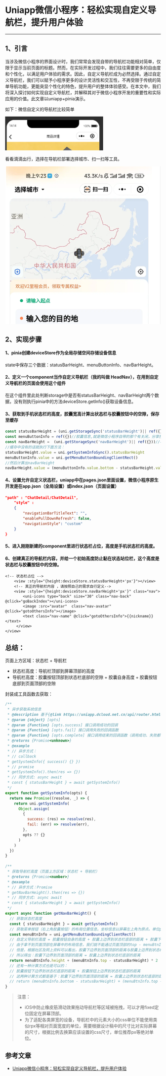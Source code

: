 # Uniapp微信小程序：轻松实现自定义导航栏，提升用户体验

---

## 1、引言

当涉及微信小程序的界面设计时，我们常常会发现自带的导航栏功能相对简单，仅限于显示当前页面的标题。然而，在实际开发过程中，我们往往需要更多的自由度和个性化，以满足用户体验的需求。因此，自定义导航栏成为必然选择。通过自定义导航栏，我们可以赋予小程序更多的设计灵活性和交互性，不再受限于传统的简单导航功能，更能突显个性化的特色，提升用户的整体体验感受。在本文中，我们将深入探讨如何实现自定义导航栏，并解释其对于微信小程序开发的重要性和实际应用的价值。此文章以uniapp+pinia演示。

如下：微信自定义的导航栏比较简单

<img src="assets/image-20240528141451338.png" alt="image-20240528141451338" style="zoom:80%;" />

看看滴滴出行，选择在导航栏部署选择城市、扫一扫等工具。

<img src="assets/image-20240528141659927.png" alt="image-20240528141659927" style="zoom:80%;" />

## 2、实现步骤

#### 1、pinia创建deviceStore作为全局存储空间存储设备信息

state中保存三个数据：statusBarHeight、menuButtonInfo、navBarHeight。

#### 2、定义一个component当作自定义导航栏（我的叫做 HeadNav），在用到自定义导航栏的页面会使用这个组件

在这个组件里此处判断storage中是否有statusBarHeight、navBarHeight两个数据，没有则执行pinia中的方法deviceStore.getInfo()获取设备信息。

#### 3、获取到手机状态栏的高度，胶囊宽高计算出状态栏与胶囊按钮中的空隙，保存至缓存

```js
const statusBarHeight = (uni.getStorageSync('statusBarHeight')|| ref({}))//手机状态栏的高度，这个状态来就是手机顶部的电量啊，信号这些区域的高度，如果是刘海屏，它还会包含刘海屏的高度
const menuButtonInfo = ref({})//胶囊信息,就是微信小程序自带的那个有关闭，分享按钮的胶囊。
const navBarHeight =  (uni.getStorageSync('navBarHeight')|| ref({}))//状态栏与胶囊按钮中的空隙
//缓存中没有的话就执行下面方法：
statusBarHeight.value = uni.getSystemInfoSync().statusBarHeight
menuButtonInfo.value = uni.getMenuButtonBoundingClientRect()
//然后计算出navBarHeight
navBarHeight.value = (menuButtonInfo.value.bottom - statusBarHeight.value) + (menuButtonInfo.value.top - statusBarHeight.value) //状态栏与胶囊按钮中的空隙
```

#### 4、设置允许自定义状态栏，uniapp中在pages.json里面设置，微信小程序原生开发是在app.json（全局设置）或index.json（页面设置）

```json
"path" : "ChatDetail/ChatDetail",
    "style" :                                                                                 
    {
        "navigationBarTitleText": "",
        "enablePullDownRefresh": false,
        "navigationStyle": "custom"
    }        
}
```

#### 5、进入刚刚新建的component里进行状态栏占位，高度是手机状态栏的高度。

#### 6、创建真正的导航栏内容，并给一个初始高度防止黏在状态站位栏，这个高度是状态栏与胶囊按钮中的空隙。

```vue
<!-- 状态栏占位 -->
	<view :style="{height:deviceStore.statusBarHeight+'px'}"></view>
	<!-- 真正的导航栏内容 ，请按照自己的需求自行定义-->
	<view :style="{height:deviceStore.navBarHeight+'px'}" class="nav">
		<uni-icons type="back" size="30" class="nav-back" @click="goBackIndex"></uni-icons>
		<image :src="avatar"  class="nav-avatar" @click="gotoOthersInfo"></image>
		<text class="nav-name" @click="gotoOthersInfo">{{nickname}}</text> 
	 </view>
</view>
```



## 总结：

页面上方区域：状态栏 + 导航栏

- 状态栏高度：导航栏顶部到屏幕顶部的高度
- 导航栏高度：胶囊按钮顶部到状态栏底部的空隙 + 胶囊自身高度 + 胶囊按钮底部到页面顶部的空隙

封装成工具函数去获取：

```js
/**
 * 异步获取系统信息
 * @description 基于{@link https://uniapp.dcloud.net.cn/api/router.html#animation uni.getSystemInfo}的二次封装，支持同步获取异步获取
 * @param {object} [opts]
 * @param {Function} [opts.success] 接口调用成功的回调
 * @param {Function} [opts.fail] 接口调用失败的回调函数
 * @param {Function} [opts.complete] 接口调用结束的回调函数（调用成功、失败都会执行）
 * @returns {Promise<unknown>}
 * @example
 * // 异步方式：
 * // callback
 * getSystemInfo({ success() {} })
 * // promise
 * getSystemInfo().then(res => {})
 * // 同步方式: async await
 * const { statusBarHeight } = await getSystemInfo()
 */
export function getSystemInfo(opts) {
  return new Promise((resolve, _) => {
    return uni.getSystemInfo(
      Object.assign(
        {
          success: (res) => resolve(res),
          fail: (err) => resolve(err),
        },
        opts ?? {}
      )
    )
  })
}

/**
 * 获取导航栏高度（页面上方区域：状态栏 + 导航栏）
 * @returns {Promise<number>}
 * @example
 * // 异步方式：Promise
 * getNavBarHeight().then(res => {})
 * // 同步方式: async await
 * const { statusBarHeight } = await getSystemInfo()
 */
export async function getNavBarHeight() {
  // 获取状态栏高度
  const { statusBarHeight } = await getSystemInfo()
  // 获取菜单按钮（右上角胶囊按钮）的布局位置信息。坐标信息以屏幕左上角为原点。单位px
  const menuBtnInfo = uni.getMenuButtonBoundingClientRect()
  // 自定义导航栏高度 = 胶囊按钮自身的高度 + 胶囊上边界到状态栏底部的距离 + 胶囊下边界到页面顶部的距离
  // 由于拿不到页面顶部在屏幕中的布局信息，我们就不能通过页面顶部的top - menuBtnInfo.bottom的方式计算出距离
  // 但是，根据社区及网上资料可以看出，胶囊下边界到页面顶部的距离与胶囊上边界到状态栏底部的距离应该是一致的
  // 所以得出：胶囊下边界到页面顶部的距离 = 胶囊上边界到状态栏底部的距离
  return menuBtnInfo.height + (menuBtnInfo.top - statusBarHeight) * 2
  // 还有一种计算方式也是可以的：
  // 胶囊按钮下边界到状态栏底部的距离 + 胶囊按钮上边界到状态栏底部的距离
  // 这两种计算方式都是基于：胶囊下边界到页面顶部的距离 = 胶囊上边界到状态栏底部的距离
  // return (menuBtnInfo.bottom - statusBarHeight) + (menuBtnInfo.top - statusBarHeight)
}
```

> 注意：
>
> - iOS中防止橡皮筋滑动效果拖动导航栏等区域被拖拽，可以才用fixed定位固定在屏幕顶部。
> - 为了适配各类屏宽的设备，导航栏中的元素大小的css单位不能使用类似rpx等相对页面宽度的单位，需要根据设计稿中的尺寸比对实际屏幕的尺寸，根据比例去换算应该设置的css尺寸，单位推荐px等绝对单位。



## 参考文章

- [Uniapp微信小程序：轻松实现自定义导航栏，提升用户体验](https://developers.weixin.qq.com/community/develop/article/doc/0006ca48ce4230bbaff03a38566813?highline=%E8%87%AA%E5%AE%9A%E4%B9%89%E5%AF%BC%E8%88%AA%E6%A0%8F)





